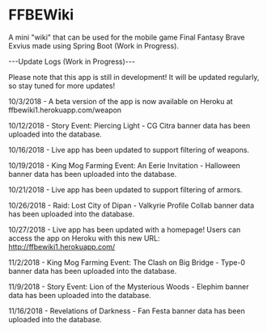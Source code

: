 # FFBEWiki
A mini "wiki" that can be used for the mobile game Final Fantasy Brave Exvius made using Spring Boot (Work in Progress). 

---Update Logs (Work in Progress)---


Please note that this app is still in development! It will be updated regularly, so stay tuned for more updates!


10/3/2018 - A beta version of the app is now available on Heroku at ffbewiki1.herokuapp.com/weapon


10/12/2018 - Story Event: Piercing Light - CG Citra banner data has been uploaded into the database.

10/16/2018 - Live app has been updated to support filtering of weapons.

10/19/2018 - King Mog Farming Event: An Eerie Invitation - Halloween banner data has been uploaded into the database.

10/21/2018 - Live app has been updated to support filtering of armors.

10/26/2018 - Raid: Lost City of Dipan - Valkyrie Profile Collab banner data has been uploaded into the database.

10/27/2018 - Live app has been updated with a homepage! Users can access the app on Heroku with this new URL: http://ffbewiki1.herokuapp.com/

11/2/2018 - King Mog Farming Event: The Clash on Big Bridge - Type-0 banner data has been uploaded into the database.

11/9/2018 - Story Event: Lion of the Mysterious Woods - Elephim banner data has been uploaded into the database.

11/16/2018 - Revelations of Darkness - Fan Festa banner data has been uploaded into the database.
